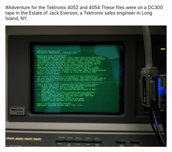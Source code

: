 #Adventure for the Tektronix 4052 and 4054
These files were on a DC300 tape in the Estate of Jack Everson, a Tektronix sales engineer in Long Island, NY.

![Adventure 4052 instructions](./Screenshots/Adv%20instructions.jpeg)

